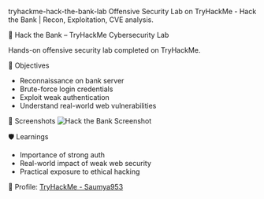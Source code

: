   tryhackme-hack-the-bank-lab
Offensive Security Lab on TryHackMe - Hack the Bank | Recon, Exploitation, CVE analysis.

 🏦 Hack the Bank – TryHackMe Cybersecurity Lab

Hands-on offensive security lab completed on TryHackMe.

🎯 Objectives
- Reconnaissance on bank server
- Brute-force login credentials
- Exploit weak authentication
- Understand real-world web vulnerabilities

 📸 Screenshots
![Hack the Bank Screenshot](https://github.com/yourusername/yourrepo/blob/main/screenshots/TRYHACKME_Bankhacked.png?raw=true)


🛡️ Learnings
- Importance of strong auth
- Real-world impact of weak web security
- Practical exposure to ethical hacking

🔗 Profile: [TryHackMe - Saumya953](https://tryhackme.com/p/thoratsaumya)

